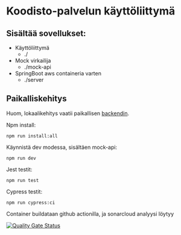 # Koodisto-palvelun käyttöliittymä

## Sisältää sovellukset:

-   Käyttöliittymä
    -   ./
-   Mock virkailija
    -   ./mock-api
-   SpringBoot aws containeria varten
    -   ./server

## Paikalliskehitys

Huom, lokaalikehitys vaatii paikallisen [backendin](https://github.com/Opetushallitus/koodisto).

Npm install:

`npm run install:all`

Käynnistä dev modessa, sisältäen mock-api:

`npm run dev`

Jest testit:

`npm run test `

Cypress testit:

`npm run cypress:ci`

Container buildataan github actionilla, ja sonarcloud analyysi löytyy

[![Quality Gate Status](https://sonarcloud.io/api/project_badges/measure?project=Opetushallitus_koodisto-app&metric=alert_status)](https://sonarcloud.io/summary/new_code?id=Opetushallitus_koodisto-app)
